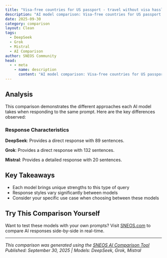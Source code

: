 ```yaml
---
title: "Visa-free countries for US passport - travel without visa hassle"
description: "AI model comparison: Visa-free countries for US passport - travel without visa hassle..."
date: 2025-09-30
category: comparison
layout: Clean
tags:
  - DeepSeek
  - Grok
  - Mistral
  - AI Comparison
author: SNEOS Community
head:
  - - meta
    - name: description
      content: "AI model comparison: Visa-free countries for US passport - travel without visa hassle..."
---
```


<ChatComparison
  title="Visa-free countries for US passport - travel without visa hassle"
  prompt="Visa-free countries for US passport - travel without visa hassle"
  :responses='{
    "DeepSeek": "Of course! It\u0027s one of the biggest perks of being a U.S. citizen. Your blue passport grants you incredible access, allowing for visa-free or visa-on-arrival travel to a vast number of countries.\n\nHere is a comprehensive guide to visa-free travel for U.S. passport holders, broken down for easy understanding.\n\n### Key Terms to Understand:\n\n*   **Visa-Free:** You can enter the country for tourism or business without obtaining a visa beforehand. You just get your passport stamped at immigration.\n*   **Visa on Arrival (VOA):** You don\u0027t need a visa in advance, but you must get one (often for a fee) at the airport or border crossing upon arrival.\n*   **eVisa (Electronic Visa):** You must apply for a visa online before your trip. It\u0027s not \u0022visa-free,\u0022 but it\u0027s much simpler than visiting an embassy.\n*   **ETA (Electronic Travel Authorization):** A pre-screening authorization (not a visa) required for visa-free entry. It\u0027s a simple online form.\n\n---\n\n### The \u0022No Visa Required\u0022 List (Visa-Free \u0026 Visa-on-Arrival)\n\nHere are some of the most popular and notable destinations where you can travel without getting a visa in advance.\n\n#### \uD83C\uDF0E The Americas\n\nAlmost the entire Western Hemisphere is open to you without a visa.\n\n*   **Visa-Free (90 days):** Canada, Mexico, Costa Rica, Chile, Colombia, Peru, Ecuador, Brazil, Argentina, Uruguay.\n*   **Visa-Free (30-180 days):** Most Caribbean nations (e.g., Bahamas, Jamaica, Barbados, Dominican Republic), Belize, Panama, Guatemala.\n*   **Visa-Free (180 days):** United Kingdom (Note: The UK is not part of the Schengen Area).\n\n#### \uD83C\uDF0D Europe\n\nThe Schengen Area is your best friend for European travel. It functions as a single zone for international travel purposes.\n\n*   **Schengen Area (90 days within any 180-day period):**\n    *   **What it is:** A zone of 27 European countries with no border controls between them. Your 90-day limit is for the entire zone, not per country.\n    *   **Popular Countries:** France, Italy, Spain, Germany, Greece, Netherlands, Portugal, Switzerland, Norway, Iceland.\n    *   **Starting in 2025:** You will need an **ETIAS** (European Travel Information and Authorisation System) approval before travel. This is a simple online pre-screening, not a visa.\n*   **Non-Schengen Europe (Visa-Free):** United Kingdom (180 days), Ireland (90 days), Croatia (90 days), Romania (90 days), Bulgaria (90 days), Cyprus (90 days), Ukraine (90 days).\n\n#### \uD83C\uDF0F Asia\n\nA fantastic mix of ultra-modern cities and ancient cultures, mostly accessible without a prior visa.\n\n*   **Visa-Free:** South Korea (90 days), Japan (90 days), Singapore (90 days), Malaysia (90 days), Philippines (30 days), Thailand (30 days)*, Indonesia (30 days)*, Israel (90 days), United Arab Emirates (30 days), Qatar (30 days).\n*   **Visa on Arrival (VOA):** Nepal (90 days), Sri Lanka (30 days), Maldives (30 days), Cambodia (30 days), Laos (30 days), Jordan.\n    *   *Note: Thailand and Indonesia offer visa-free entry to many airports, but always check for the latest rules as they can change.*\n\n#### \uD83C\uDF0D Africa\n\nA continent of incredible diversity with many visa-free or VOA options.\n\n*   **Visa-Free:** Morocco (90 days), South Africa (90 days), Kenya (90 days - eVisa is required, but it\u0027s simple), Tanzania (VOA), Egypt (VOA), Seychelles (30 days), Mauritius (90 days).\n\n#### \uD83C\uDFDD\uFE0F Oceania\n\n*   **Visa-Free:** Australia (**Requires an ETA** - electronic authorization), New Zealand (90 days - **Requires an NZeTA**), Fiji (4 months).\n\n---\n\n### Important Exceptions \u0026 Countries Requiring a Visa\n\nIt\u0027s crucial to know the major destinations that **do require** a visa or complex pre-approval for U.S. citizens.\n\n*   **China:** Requires a visa in advance. However, there are several transit-free programs (e.g., 144-hour visa-free transit) if you have a connecting flight.\n*   **India:** Requires an **eVisa** for tourism, which must be obtained online before travel.\n*   **Russia:** Requires a visa obtained in advance, a process that often requires an invitation.\n*   **Vietnam:** Requires an **eVisa** for most travelers, which is straightforward to get online.\n*   **Australia:** Requires an **Electronic Travel Authority (ETA)** before travel. It\u0027s not a visa, but mandatory pre-authorization.\n*   **Brazil:** As of April 10, 2025, U.S. citizens will need an eVisa to enter Brazil. (This is a recent change).\n\n---\n\n### Golden Rules for Visa-Free Travel\n\nEven when no visa is required, you must always meet these conditions:\n\n1.  **Passport Validity:** Your passport must be valid for at least **six months beyond your date of entry** for many countries. Always check the specific requirement for your destination.\n2.  **Proof of Onward Travel:** Immigration officials can ask for proof that you intend to leave the country (e.g., a return flight ticket).\n3.  **Proof of Sufficient Funds:** You may need to show you have enough money to cover your stay.\n4.  **Travel is for Tourism/Business:** Visa-free entry is typically for tourism or short business meetings. **You cannot work or study.**\n5.  **Respect the Time Limit:** Overstaying your visa-free period can lead to fines, deportation, and a ban from re-entering.\n\n### Essential Resources\n\nBefore any trip, always double-check with official sources:\n\n*   **U.S. Department of State - Country Information:** The most reliable source for U.S. citizens. [https://travel.state.gov/content/travel/en/international-travel/International-Travel-Country-Information-Pages.html](https://travel.state.gov/content/travel/en/international-travel/International-Travel-Country-Information-Pages.html)\n*   **IATA Travel Centre:** An excellent tool that airlines use. Enter your passport and destination for precise entry requirements. [https://www.iatatravelcentre.com/](https://www.iatatravelcentre.com/)\n*   **Embassy Websites:** The embassy of the country you plan to visit will have the most up-to-date and official information.\n\n**In summary:** With a U.S. passport, the world is largely your oyster. A little research on the specific country\u0027s rules for length of stay and passport validity is all that stands between you and a hassle-free journey. Happy travels",
    "Grok": "A U.S. passport is one of the most powerful in the world, granting visa-free or visa-on-arrival access to a large number of countries. As of 2023, U.S. citizens can travel to over 180 countries and territories without needing a visa in advance for short stays, typically for tourism or business purposes. Below is an overview of visa-free countries (and some with visa-on-arrival or eTA requirements) for U.S. passport holders, based on current data from sources like the Henley Passport Index and U.S. State Department travel advisories.\n\n### **Key Notes:**\n- **Visa-Free**: No visa required for entry, usually for a limited duration (e.g., 30, 90, or 180 days).\n- **Visa on Arrival (VoA)**: A visa is issued upon arrival at the border or airport, often with a small fee.\n- **Electronic Travel Authorization (eTA)**: Some countries require a pre-approved electronic authorization (similar to a visa but simpler and often online).\n- Policies can change, so always check with the destination country\u2019s embassy or official government website before travel.\n- Duration of stay and entry requirements (e.g., passport validity, proof of onward travel) vary by country.\n\n---\n\n### **Visa-Free Countries for U.S. Passport Holders**\nBelow is a list of regions and countries where U.S. citizens can travel without a visa (or with minimal entry requirements like eTA or VoA) for short stays. This list focuses on popular destinations and is not exhaustive.\n\n#### **North America**\n- **Canada**: Visa-free for up to 6 months. (eTA required for air travel; apply online, costs CAD 7)\n- **Mexico**: Visa-free for up to 180 days.\n- **Bahamas**: Visa-free for up to 8 months.\n- **Bermuda**: Visa-free for up to 6 months.\n- **Costa Rica**: Visa-free for up to 90 days.\n- **Panama**: Visa-free for up to 90 days.\n- **Dominican Republic**: Visa-free for up to 30 days (tourist card fee upon arrival).\n- **Jamaica**: Visa-free for up to 6 months.\n- **Trinidad and Tobago**: Visa-free for up to 90 days.\n\n#### **South America**\n- **Argentina**: Visa-free for up to 90 days.\n- **Brazil**: Visa-free for up to 90 days (as of recent agreements; check for updates).\n- **Chile**: Visa-free for up to 90 days.\n- **Colombia**: Visa-free for up to 90 days (extendable to 180 days).\n- **Ecuador**: Visa-free for up to 90 days.\n- **Peru**: Visa-free for up to 183 days.\n- **Uruguay**: Visa-free for up to 90 days.\n\n#### **Europe (Schengen Area and Beyond)**\nMost European countries under the Schengen Agreement allow visa-free travel for U.S. citizens for up to 90 days within a 180-day period. Non-Schengen European countries also often have similar policies.\n- **Austria**, **Belgium**, **Czech Republic**, **Denmark**, **Estonia**, **Finland**, **France**, **Germany**, **Greece**, **Hungary**, **Iceland**, **Italy**, **Latvia**, **Lithuania**, **Luxembourg**, **Malta**, **Netherlands**, **Norway**, **Poland**, **Portugal**, **Slovakia**, **Slovenia**, **Spain**, **Sweden**, **Switzerland**: Visa-free for up to 90 days (Schengen Area).\n- **United Kingdom**: Visa-free for up to 6 months.\n- **Ireland**: Visa-free for up to 90 days.\n- **Albania**: Visa-free for up to 1 year.\n- **Montenegro**: Visa-free for up to 90 days.\n- **Serbia**: Visa-free for up to 90 days.\n\n**Note**: Starting in 2025, U.S. citizens will need to apply for an ETIAS (European Travel Information and Authorisation System) for entry into Schengen countries. It\u2019s a simple online process, similar to an eTA, with a small fee.\n\n#### **Asia**\n- **Japan**: Visa-free for up to 90 days.\n- **South Korea**: Visa-free for up to 90 days.\n- **Singapore**: Visa-free for up to 90 days.\n- **Malaysia**: Visa-free for up to 90 days.\n- **Thailand**: Visa-free for up to 30 days.\n- **Philippines**: Visa-free for up to 30 days.\n- **Taiwan**: Visa-free for up to 90 days.\n- **Indonesia**: Visa-free for up to 30 days (for tourism at specific entry points).\n- **Georgia**: Visa-free for up to 1 year.\n- **Armenia**: Visa-free for up to 180 days.\n\n**Note**: Some countries like Vietnam and India require an e-Visa or Visa on Arrival with pre-approval or fees.\n\n#### **Africa**\n- **Morocco**: Visa-free for up to 90 days.\n- **Tunisia**: Visa-free for up to 90 days.\n- **South Africa**: Visa-free for up to 90 days.\n- **Botswana**: Visa-free for up to 90 days.\n- **Namibia**: Visa-free for up to 90 days.\n- **Mauritius**: Visa-free for up to 60-90 days (depending on purpose).\n- **Seychelles**: Visa-free for up to 3 months (visitor\u2019s permit on arrival).\n\n**Note**: Many African countries offer Visa on Arrival or e-Visas for U.S. citizens (e.g., Kenya, Tanzania, Egypt).\n\n#### **Oceania**\n- **Australia**: Visa-free with an ETA (Electronic Travel Authority), valid for up to 90 days per visit (apply online, fee AUD 20).\n- **New Zealand**: Visa-free with an NZeTA (New Zealand Electronic Travel Authority), valid for up to 3 months (apply online, small fee).\n- **Fiji**: Visa-free for up to 4 months.\n- **Vanuatu**: Visa-free for up to 30 days.\n\n#### **Middle East**\n- **Israel**: Visa-free for up to 90 days.\n- **United Arab Emirates (UAE)**: Visa-free for up to 30 days.\n- **Qatar**: Visa-free for up to 30 days.\n- **Bahrain**: Visa-free for up to 14 days (extendable).\n- **Oman**: Visa-free for up to 14 days (extendable with fee; e-Visa for longer stays).\n\n---\n\n### **Countries with Visa on Arrival (VoA) or e-Visa Options**\nFor some destinations, U.S. citizens can obtain a visa upon arrival or through an online e-Visa system with minimal hassle:\n- **Turkey**: e-Visa required (apply online, fee applies, valid for up to 90 days).\n- **India**: e-Visa required (apply online, valid for tourism/business, 30-60 days depending on type).\n- **Vietnam**: e-Visa or Visa on Arrival (pre-approval recommended, valid for 30 days).\n- **Egypt**: Visa on Arrival (fee at airport, valid for 30 days) or e-Visa.\n- **Kenya**: e-Visa required (apply online, valid for 90 days).\n- **Tanzania**: Visa on Arrival or e-Visa (valid for 90 days).\n\n---\n\n### **Important Tips for Visa-Free Travel**\n1. **Passport Validity**: Many countries require your U.S. passport to be valid for at least 6 months beyond your entry date.\n2. **Proof of Onward Travel**: Some countries may ask for proof of a return or onward ticket.\n3. **Duration Limits**: Overstaying the allowed visa-free period can result in fines, deportation, or future entry bans.\n4. **Travel Advisories**: Check the U.S. State Department\u2019s travel advisories for safety or entry requirement updates.\n5. **Blank Passport Pages**: Ensure you have enough blank pages for entry/exit stamps.\n\n---\n\n### **Countries Where Visas Are Required in Advance**\nWhile the U.S. passport offers extensive visa-free access, some popular destinations still require visas obtained before travel. Examples include:\n- **China**: Visa required (unless under specific transit exemptions).\n- **Russia**: Visa required.\n- **Saudi Arabia**: e-Visa or traditional visa required (recently simplified for tourism).\n- **Cuba**: Tourist Card required (similar to a visa, purchasable through airlines or embassies).\n- **Venezuela**: Visa required.\n\n---\n\n### **Conclusion**\nU.S. passport holders enjoy incredible travel freedom, with visa-free access to most of Europe, the Americas, and many parts of Asia, Africa, and Oceania. For the most seamless travel, stick to visa-free destinations or those with eTA/e-Visa options, and always confirm entry rules closer to your travel date as policies can shift due to geopolitical or health-related reasons (e.g., post-COVID regulations).\n\nFor the most up-to-date and comprehensive list, refer to the U.S. State Department\u2019s travel website (travel.state.gov) or the embassy of your destination country. If you\u2019re planning a multi-country trip, tools like the IATA Travel Centre or Henley \u0026 Partners\u2019 Passport Index can help verify entry requirements.\n\nWhere are you planning to travel? I can provide more specific details!",
    "Mistral": "As of my last update in October 2023, U.S. passport holders enjoy visa-free or visa-on-arrival access to a significant number of countries. This makes travel relatively hassle-free for U.S. citizens. Here is a list of some countries where U.S. passport holders can travel without needing to obtain a visa in advance:\n\n### Europe\n- **Schengen Area**: Austria, Belgium, Czech Republic, Denmark, Estonia, Finland, France, Germany, Greece, Hungary, Iceland, Italy, Latvia, Liechtenstein, Lithuania, Luxembourg, Malta, Netherlands, Norway, Poland, Portugal, Slovakia, Slovenia, Spain, Sweden, Switzerland\n- **Other European Countries**: Albania, Andorra, Bosnia and Herzegovina, Bulgaria, Croatia, Cyprus, Georgia, Ireland, Kosovo, Moldova, Monaco, Montenegro, North Macedonia, Romania, San Marino, Serbia, Turkey, Ukraine, United Kingdom\n\n### North America\n- Canada\n- Mexico\n\n### Central America\n- Belize\n- Costa Rica\n- El Salvador\n- Guatemala\n- Honduras\n- Nicaragua\n- Panama\n\n### South America\n- Argentina\n- Bolivia\n- Brazil\n- Chile\n- Colombia\n- Ecuador\n- Guyana\n- Paraguay\n- Peru\n- Suriname\n- Uruguay\n\n### Caribbean\n- Antigua and Barbuda\n- Aruba\n- Bahamas\n- Barbados\n- Bermuda\n- British Virgin Islands\n- Cayman Islands\n- Dominica\n- Dominican Republic\n- Grenada\n- Haiti\n- Jamaica\n- Saint Kitts and Nevis\n- Saint Lucia\n- Saint Vincent and the Grenadines\n- Trinidad and Tobago\n- Turks and Caicos Islands\n\n### Africa\n- Botswana\n- Cape Verde\n- Comoros\n- Djibouti\n- Egypt\n- Eswatini\n- Ethiopia\n- Gambia\n- Kenya\n- Lesotho\n- Madagascar\n- Malawi\n- Mauritius\n- Morocco\n- Mozambique\n- Namibia\n- Rwanda\n- Senegal\n- Seychelles\n- South Africa\n- Tanzania\n- Tunisia\n- Uganda\n- Zambia\n- Zimbabwe\n\n### Middle East\n- Armenia\n- Bahrain\n- Israel\n- Jordan\n- Kuwait\n- Lebanon\n- Oman\n- Qatar\n- United Arab Emirates\n\n### Asia\n- Bangladesh\n- Brunei\n- Cambodia\n- Hong Kong\n- Indonesia\n- Japan\n- Kazakhstan\n- Kyrgyzstan\n- Laos\n- Macau\n- Malaysia\n- Maldives\n- Mongolia\n- Nepal\n- Philippines\n- Singapore\n- South Korea\n- Taiwan\n- Tajikistan\n- Thailand\n- Timor-Leste\n- Uzbekistan\n\n### Oceania\n- Australia\n- Fiji\n- Kiribati\n- Marshall Islands\n- Micronesia\n- New Zealand\n- Palau\n- Papua New Guinea\n- Samoa\n- Solomon Islands\n- Tonga\n- Tuvalu\n- Vanuatu\n\n### Visa-on-Arrival Countries\n- Bolivia\n- Cambodia\n- Cape Verde\n- Comoros\n- Djibouti\n- Egypt\n- Ethiopia\n- Indonesia\n- Jordan\n- Kenya\n- Kuwait\n- Laos\n- Lebanon\n- Madagascar\n- Maldives\n- Mozambique\n- Nepal\n- Palau\n- Qatar\n- Rwanda\n- Samoa\n- Senegal\n- Seychelles\n- Tanzania\n- Timor-Leste\n- Togo\n- Tuvalu\n- Uganda\n- United Arab Emirates\n- Zambia\n- Zimbabwe\n\n### Important Notes\n1. **Duration of Stay**: The duration of visa-free stay varies by country, typically ranging from 30 to 180 days.\n2. **Entry Requirements**: Always check the latest entry requirements, as they can change. Some countries may require proof of onward travel, sufficient funds, or specific vaccinations.\n3. **Electronic Travel Authorization (ETA)**: Some countries may require an ETA, which is an electronic authorization that must be obtained before travel.\n4. **COVID-19 Restrictions**: Be aware of any COVID-19 related travel restrictions or requirements, such as vaccination certificates or negative test results.\n\nFor the most accurate and up-to-date information, it is advisable to consult the U.S. Department of State\u0027s travel advisories or the official immigration websites of the countries you plan to visit."
  }'
  published-date="22:46"
/>

## Analysis

This comparison demonstrates the different approaches each AI model takes when responding to the same prompt. Here are the key differences observed:

### Response Characteristics

**DeepSeek**: Provides a direct response with 89 sentences. 

**Grok**: Provides a direct response with 132 sentences. 

**Mistral**: Provides a detailed response with 20 sentences. 

## Key Takeaways

- Each model brings unique strengths to this type of query
- Response styles vary significantly between models
- Consider your specific use case when choosing between these models

## Try This Comparison Yourself

Want to test these models with your own prompts? Visit [SNEOS.com](https://sneos.com) to compare AI responses side-by-side in real-time.

---

*This comparison was generated using the [SNEOS AI Comparison Tool](https://sneos.com)*
*Published: September 30, 2025 | Models: DeepSeek, Grok, Mistral*
